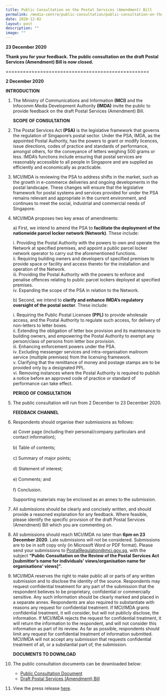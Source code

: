 ```yaml
---
title: Public Consultation on the Postal Services (Amendment) Bill
permalink: /media-centre/public-consultation/public-consultation-on-the-postal-services-amendment-bill/
date: 2020-12-02
layout: post
description: ""
image: ""
---
```

**23 December 2020**
  
**Thank you for your feedback. The public consultation on the draft Postal Services (Amendment) Bill is now closed.**

================================================== 
  
**2 December 2020**  
  
**INTRODUCTION**  
  
1. The Ministry of Communications and Information&nbsp;**(MCI)** and the Infocomm Media Development Authority **(IMDA)** invite the public to provide feedback on the draft Postal Services (Amendment) Bill.

    **SCOPE OF CONSULTATION**

2. The Postal Services Act&nbsp;**(PSA)** is the legislative framework that governs the regulation of Singapore’s postal sector. Under the PSA, IMDA, as the appointed Postal Authority, has the powers to grant or modify licences, issue directions, codes of practice and standards of performance, amongst others, for the conveyance of letters weighing 500 grams or less. IMDA’s functions include ensuring that postal services are reasonably accessible to all people in Singapore and are supplied as efficiently and economically as practicable.  
  
3. MCI/IMDA is reviewing the PSA to address shifts in the market, such as the growth in e-commerce deliveries and ongoing developments in the postal landscape. These changes will ensure that the legislative framework for postal systems and services provided for under the PSA remains relevant and appropriate in the current environment, and continues to meet the social, industrial and commercial needs of Singapore.&nbsp;  
  
4. MCI/IMDA proposes two key areas of amendments:

     a) First, we intend to amend the PSA to **facilitate the deployment of the nationwide parcel locker network (Network)**. These include:

     i. Providing the Postal Authority with the powers to own and operate the Network at specified premises, and appoint a public parcel locker network operator to carry out the aforementioned functions.<br>
		 ii. Requiring building owners and developers of specified premises to provide space or facility and access thereto for the installation and operation of the Network.<br>
		 iii. Providing the Postal Authority with the powers to enforce and penalise offences relating to public parcel lockers deployed at specified premises.<br>
		 iv. Expanding the scope of the PSA in relation to the Network.
		 
    b) Second, we intend to **clarify and enhance IMDA’s regulatory oversight of the postal sector**. These include:
		
    i. Requiring the Public Postal Licensee **(PPL)** to provide wholesale access, and the Postal Authority to regulate such access, for delivery of non-letters to letter boxes.<br>
    ii. Extending the obligation of letter box provision and its maintenance to building owners, and empowering the Postal Authority to exempt any person/class of persons from letter box provision. <br>
    iii. Enhancing enforcement powers under the PSA.<br> 
    iv. Excluding messenger services and intra-organisation mailroom service (multiple premises) from the licensing framework.<br>
    v. Clarifying that the remittance of money and postage stamps are to be provided only by a designated PPL. <br>
    vi. Removing instances where the Postal Authority is required to publish a notice before an approved code of practice or standard of performance can take effect.

    **PERIOD OF CONSULTATION**  
  
5. The public consultation will run from 2 December to 23 December 2020.

    **FEEDBACK CHANNEL**  

6. Respondents should organise their submissions as follows:

    a) Cover page (including their personal/company particulars and contact information);<br>		
    b) Table of contents;<br>  
    c) Summary of major points;<br>		
    d) Statement of interest;<br>		
    e) Comments; and<br>		
    f) Conclusion.

    Supporting materials may be enclosed as an annex to the submission.  
  
7. All submissions should be clearly and concisely written, and should provide a reasoned explanation for any feedback. Where feasible, please identify the specific provision of the draft Postal Services (Amendment) Bill which you are commenting on.&nbsp;  
  
8. All submissions should reach MCI/IMDA no later than **6pm on 23 December 2020**. Late submissions will not be considered. Submissions are to be in soft copy only (in Microsoft Word or PDF format). Please send your submissions to [PostalRegulation@mci.gov.sg](mailto:PostalRegulation@mci.gov.sg), with the subject **“Public Consultation on the Review of the Postal Services Act [submitter’s name for individuals’ views/organisation name for organisations’ views]”**.  
  
9. MCI/IMDA reserves the right to make public all or parts of any written submission and to disclose the identity of the source. Respondents may request confidential treatment for any part of the submission that the respondent believes to be proprietary, confidential or commercially sensitive. Any such information should be clearly marked and placed in a separate annex. Respondents are also required to substantiate with reasons any request for confidential treatment. If MCI/IMDA grants confidential treatment, it will consider, but will not publicly disclose, the information. If MCI/IMDA rejects the request for confidential treatment, it will return the information to the respondent, and will not consider this information as part of its review. As far as possible, respondents should limit any request for confidential treatment of information submitted. MCI/IMDA will not accept any submission that requests confidential treatment of all, or a substantial part of, the submission.

    **DOCUMENTS TO DOWNLOAD**  
  
10. The public consultation documents can be downloaded below:

    * [Public Consultation Document](/files/Press%20Releases%202020/public%20consultation%20paper%20on%20draft%20postal%20services%20(amendment)%20bill.pdf) 
    * [Draft Postal Services (Amendment) Bill](/files/Press%20Releases%202020/annex%20a%20-%20draft%20postal%20services%20(amendment)%20bill.pdf)

11. View the press release&nbsp;[here](/media-centre/press-releases/public-consultation-for-the-postal-services-amendment-bill/).